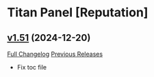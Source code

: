 # Titan Panel [Reputation]

## [v1.51](https://github.com/Eliote/TitanReputation/tree/v1.51) (2024-12-20)
[Full Changelog](https://github.com/Eliote/TitanReputation/compare/v1.50...v1.51) [Previous Releases](https://github.com/Eliote/TitanReputation/releases)

- Fix toc file  
